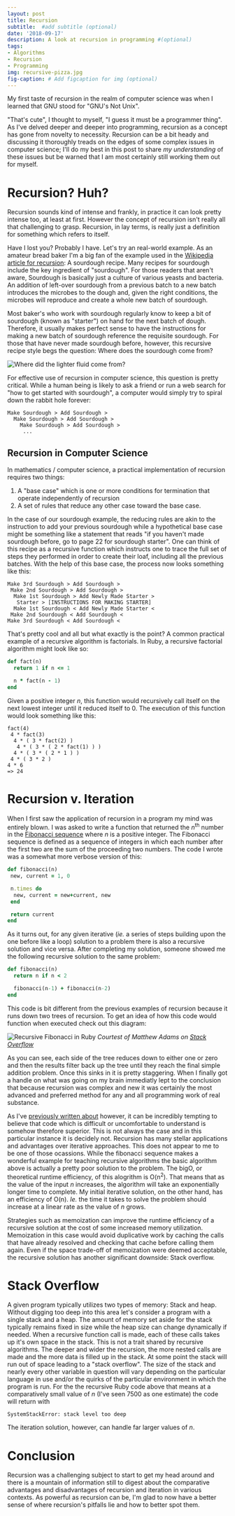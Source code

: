 ```yaml
---
layout: post
title: Recursion
subtitle:  #add subtitle (optional)
date: '2018-09-17'
description: A look at recursion in programming #(optional)
tags:
- Algorithms
- Recursion
- Programming
img: recursive-pizza.jpg
fig-caption: # Add figcaption for img (optional)
---
```


My first taste of recursion in the realm of computer science was when I learned that GNU stood for "GNU's Not Unix".
<!-- more -->
"That's cute", I thought to myself, "I guess it must be a programmer thing". As I've delved deeper and deeper into programming, recursion as a concept has gone from novelty to necessity. Recursion can be a bit heady and discussing it thoroughly treads on the edges of some complex issues in computer science; I'll do my best in this post to share *my understanding* of these issues but be warned that I am most certainly still working them out for myself.

# Recursion? Huh?

Recursion sounds kind of intense and frankly, in practice it can look pretty intense too, at least at first. However the concept of recursion isn't really all that challenging to grasp. Recursion, in lay terms, is really just a definition for something which refers to itself.

Have I lost you? Probably I have. Let's try an real-world example. As an amateur bread baker I'm a big fan of the example used in the [Wikipedia article for recursion](https://en.wikipedia.org/wiki/Recursion): A sourdough recipe. Many recipes for sourdough include the key ingredient of "sourdough". For those readers that aren't aware, Sourdough is basically just a culture of various yeasts and bacteria. An addition of left-over sourdough from a previous batch to a new batch introduces the microbes to the dough and, given the right conditions, the microbes will reproduce and create a whole new batch of sourdough.

Most baker's who work with sourdough regularly know to keep a bit of sourdough (known as "starter") on hand for the next batch of dough. Therefore, it usually makes perfect sense to have the instructions for making a new batch of sourdough reference the requisite sourdough. For those that have never made sourdough before, however, this recursive recipe style begs the question: Where does the sourdough come from?

![Where did the lighter fluid come from?](/assets/img/GOB.jpg)

For effective use of recursion in computer science, this question is pretty critical. While a human being is likely to ask a friend or run a web search for "how to get started with sourdough", a computer would simply try to spiral down the rabbit hole forever:

```
Make Sourdough > Add Sourdough >
  Make Sourdough > Add Sourdough >
    Make Sourdough > Add Sourdough >
     ...
```
## Recursion in Computer Science
In mathematics / computer science, a practical implementation of recursion requires two things:

1. A "base case" which is one or more conditions for termination that operate independently of recursion
2. A set of rules that reduce any other case toward the base case.

In the case of our sourdough example, the reducing rules are akin to the instruction to add your previous sourdough while a hypothetical base case might be something like a statement that reads "if you haven't made sourdough before, go to page 22 for sourdough starter". One can think of this recipe as a recursive function which instructs one to trace the full set of steps they performed in order to create their loaf, including all the previous batches. With the help of this base case, the process now looks something like this:

```
Make 3rd Sourdough > Add Sourdough >
 Make 2nd Sourdough > Add Sourdough >
  Make 1st Sourdough > Add Newly Made Starter >
   Starter > [INSTRUCTIONS FOR MAKING STARTER]
  Make 1st Sourdough < Add Newly Made Starter <
 Make 2nd Sourdough < Add Sourdough <
Make 3rd Sourdough < Add Sourdough <
```

That's pretty cool and all but what exactly is the point? A common practical example of a recursive algorithm is factorials. In Ruby, a recursive factorial algorithm might look like so:

```ruby
def fact(n)
  return 1 if n <= 1

  n * fact(n - 1)
end
```

Given a positive integer *n*, this function would recursively call itself on the next lowest integer until it reduced itself to 0. The execution of this function would look something like this:

```
fact(4)
 4 * fact(3)
  4 * ( 3 * fact(2) )
   4 * ( 3 * ( 2 * fact(1) ) )
  4 * ( 3 * ( 2 * 1 ) )
 4 * ( 3 * 2 )
4 * 6
=> 24
```

# Recursion v. Iteration

When I first saw the application of recursion in a program my mind was entirely blown. I was asked to write a function that returned the *n*<sup>th</sup> number in the [Fibonacci sequence](https://en.wikipedia.org/wiki/Fibonacci_number) where *n* is a positive integer. The Fibonacci sequence is defined as a sequence of integers in which each number after the first two are the sum of the proceeding two numbers. The code I wrote was a somewhat more verbose version of this:

```ruby
def fibonacci(n)
 new, current = 1, 0

 n.times do
  new, current = new+current, new
 end

 return current
end
```

As it turns out, for any given iterative (*ie.* a series of steps building upon the one before like a loop) solution to a problem there is also a recursive solution and vice versa. After completing my solution, someone showed me the following recursive solution to the same problem:

```ruby
def fibonacci(n)
  return n if n < 2

  fibonacci(n-1) + fibonacci(n-2)
end
```

This code is bit different from the previous examples of recursion because it runs down two trees of recursion. To get an idea of how this code would function when executed check out this diagram:

![Recursive Fibonacci in Ruby](/assets/img/recursive_fibonacci.png)
*Courtest of Matthew Adams on [Stack Overflow](https://stackoverflow.com/a/13708736)*

As you can see, each side of the tree reduces down to either one or zero and then the results filter back up the tree until they reach the final simple addition problem. Once this sinks in it is pretty staggering. When I finally got a handle on what was going on my brain immediatly lept to the conclusion that because recursion was complex and new it was certainly the most advanced and preferred method for any and all programming work of real substance.

As I've [previously written about](/what-makes-good-code) however, it can be incredibly tempting to believe that code which is difficult or uncomfortable to understand is somehow therefore superior. This is not always the case and in this particular instance it is decidely not. Recursion has many stellar applications and advantages over iterative approaches. This does not appear to me to be one of those ocassions. While the fibonacci sequence makes a wonderful example for teaching recursive algorithms the basic algorithm above is actually a pretty poor solution to the problem. The bigO, or theoretical runtime efficiency, of this alogrithm is O(n<sup>2</sup>). That means that as the value of the input *n* increases, the algorithm will take an exponentially longer time to complete. My initial iterative solution, on the other hand, has an efficiency of O(n). *Ie.* the time it takes to solve the problem should increase at a linear rate as the value of *n* grows.

Strategies such as memoization can improve the runtime efficiency of a recursive solution at the cost of some increased memory utilization.  Memoization in this case would avoid duplicative work by caching the calls that have already resolved and checking that cache before calling them again. Even if the space trade-off of memoization were deemed acceptable, the recursive solution has another significant downside: Stack overflow.

# Stack Overflow

A given program typically utilizes two types of memory: Stack and heap. Without digging too deep into this area let's consider a program with a single stack and a heap. The amount of memory set aside for the stack typically remains fixed in size while the heap size can change dynamically if needed. When a recursive function call is made, each of these calls takes up it's own space in the stack. This is not a trait shared by recursive algorithms. The deeper and wider the recursion, the more nested calls are made and the more data is filled up in the stack. At some point the stack will run out of space leading to a "stack overflow". The size of the stack and nearly every other variable in question will vary depending on the particular language in use and/or the quirks of the particular environment in which the program is run. For the the recursive Ruby code above that means at a comparatively small value of *n* (I've seen 7500 as one estimate) the code will return with

`SystemStackError: stack level too deep`

The iteration solution, however, can handle far larger values of *n*.

# Conclusion

Recursion was a challenging subject to start to get my head around and there is a mountain of information still to digest about the comparative advantages and disadvantages of recursion and iteration in various contexts. As powerful as recursion can be, I'm glad to now have a better sense of where recursion's pitfalls lie and how to better spot them.
